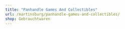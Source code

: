 ```yaml
---
title: "Panhandle Games And Collectibles"
url: /martinsburg/panhandle-games-and-collectibles/
shop: Gebrauchtwaren
---
```

